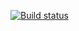 [![Build status](https://ci.appveyor.com/api/projects/status/g8isspxtgutma3p5?svg=true)](https://ci.appveyor.com/project/kokanoka/carddelivery)
